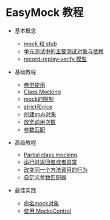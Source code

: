 # EasyMock 教程

+ 基本概念
    + [mock 和 stub](DOC/01.mock-stub.md)
    + [单元测试中的主要测试对象与依赖](DOC/02.unit-test-object-and-dependency.md)
    + [record-replay-verify 模型](DOC/03.record-replay-verify.md)

+ 基础教程
    + [典型使用](DOC/04.typical-use.md)
    + [Class Mocking](05.class-mocking.md)
    + [mock的限制](06.mock-limit.md)
    + [strict和nice](07.stict-nice.md)
    + [创建stub对象](08.stub.md)
    + [放宽调用次数](09.invoke-times.md)
    + [参数匹配](10.args-match.md)

+ 高级教程
    + [Partial class mocking](11.partial-class-mocking.md)
    + [运行时返回值或者异常](12.return-value-or-exception.md)
    + [改变同一个方法调用的行为]()
    + [自定义参数匹配器]()

+ 最佳实践
    + [命名mock对象]()
    + [使用 MocksControl]()